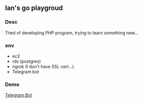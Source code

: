 ## Ian's go playgroud

### Desc
Tried of developing PHP program, trying to learn something new...

### env
- ec2
- rds (postgres)
- ngrok (I don't have SSL cert...)
- Telegram bot


### Demo
[Telegram Bot](https://t.me/GoTelegramProdBot)
